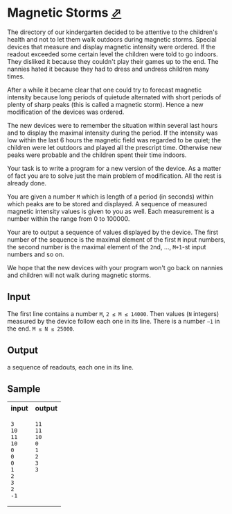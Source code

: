 # Magnetic Storms [⬀](https://acm.timus.ru/problem.aspx?space=1&num=1126)

The directory of our kindergarten decided to be attentive to the children's health and not to let them walk outdoors during magnetic storms. Special devices that measure and display magnetic intensity were ordered. If the readout exceeded some certain level the children were told to go indoors. They disliked it because they couldn't play their games up to the end. The nannies hated it because they had to dress and undress children many times.

After a while it became clear that one could try to forecast magnetic intensity because long periods of quietude alternated with short periods of plenty of sharp peaks (this is called a magnetic storm). Hence a new modification of the devices was ordered.

The new devices were to remember the situation within several last hours and to display the maximal intensity during the period. If the intensity was low within the last 6 hours the magnetic field was regarded to be quiet; the children were let outdoors and played all the prescript time. Otherwise new peaks were probable and the children spent their time indoors.

Your task is to write a program for a new version of the device. As a matter of fact you are to solve just the main problem of modification. All the rest is already done.

You are given a number `M` which is length of a period (in seconds) within which peaks are to be stored and displayed. A sequence of measured magnetic intensity values is given to you as well. Each measurement is a number within the range from 0 to 100000.

Your are to output a sequence of values displayed by the device. The first number of the sequence is the maximal element of the first `M` input numbers, the second number is the maximal element of the `2`nd, …, `M+1`-st input numbers and so on.

We hope that the new devices with your program won't go back on nannies and children will not walk during magnetic storms.

## Input

The first line contains a number `M`, `2 ≤ M ≤ 14000`. Then values (`N` integers) measured by the device follow each one in its line. There is a number `−1` in the end. `M ≤ N ≤ 25000`.

## Output

a sequence of readouts, each one in its line.

## Sample

<table>
<tr>
<th>input</th>
<th>output</th>
</tr>
<tr>
<td style="vertical-align: top">
<pre>
3
10
11
10
0
0
0
1
2
3
2
-1
</pre>
</td>
<td style="vertical-align: top">
<pre>
11
11
10
0
1
2
3
3
</pre>
</td>
</tr>
</table>
